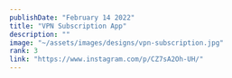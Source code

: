 ```yaml
---
publishDate: "February 14 2022"
title: "VPN Subscription App"
description: ""
image: "~/assets/images/designs/vpn-subscription.jpg"
rank: 3
link: "https://www.instagram.com/p/CZ7sA2Oh-UH/"
---
```

